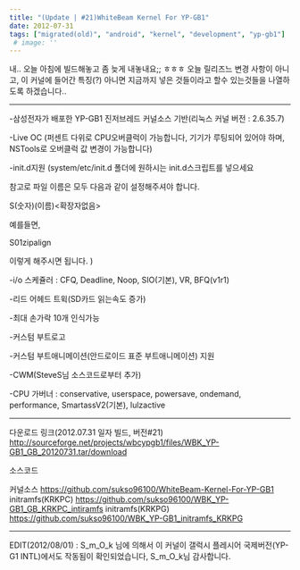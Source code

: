 ```yaml
---
title: "(Update | #21)WhiteBeam Kernel For YP-GB1"
date: 2012-07-31
tags: ["migrated(old)", "android", "kernel", "development", "yp-gb1"]
 # image: ''
---
```


내.. 오늘 아침에 빌드해놓고 좀 늦게 내놓내요;; ㅎㅎㅎ
오늘 릴리즈느 변경 사항이 아니고, 이 커널에 들어간 특징(?)
아니면 지금까지 넣은 것들이라고 할수 있는것들을 나열하도록 하겠습니다..

-------------------------------------------------------------------------------------------------------------------------

-삼성전자가 배포한 YP-GB1 진저브레드 커널소스 기반(리눅스 커널 버전 : 2.6.35.7)

-Live OC (퍼센트 다위로 CPU오버클럭이 가능합니다, 기기가 루팅되어 있어야 하며, NSTools로 오버클럭 값 변경이 가능합니다)

-init.d지원 (system/etc/init.d 폴더에 원하시는 init.d스크립트를 넣으세요

참고로 파일 이름은 모두 다음과 같이 설정해주셔야 합니다.

S(숫자)(이름)<확장자없음>

예를들면,

S01zipalign

이렇게 해주시면 됩니다. )

-i/o 스케쥴러 : CFQ, Deadline, Noop, SIO(기본), VR, BFQ(v1r1)

-리드 어헤드 트윅(SD카드 읽는속도 증가)

-최대 손가락 10개 인식가능

-커스텀 부트로고

-커스텀 부트애니메이션(안드로이드 표준 부트애니메이션) 지원

-CWM(SteveS님 소스코드로부터 추가)

-CPU 가버너 : conservative, userspace, powersave, ondemand, performance, SmartassV2(기본), lulzactive


-------------------------------------------------------------------------------------------------------------------------

다운로드 링크(2012.07.31 일자 빌드, 버전#21)
http://sourceforge.net/projects/wbcypgb1/files/WBK_YP-GB1_GB_20120731.tar/download

소스코드

커널소스 https://github.com/sukso96100/WhiteBeam-Kernel-For-YP-GB1
initramfs(KRKPC)  https://github.com/sukso96100/WBK_YP-GB1_GB_KRKPC_intiramfs
initramfs(KRKPG) https://github.com/sukso96100/WBK_YP-GB1_initramfs_KRKPG

-------------------------------------------------------------------------------------------------------------------------

EDIT(2012/08/01) : S_m_O_k   님에 의해서
이 커널이 갤럭시 플레시어 국제버전(YP-G1 INTL)에서도 작동됨이 확인되었습니다,
S_m_O_k님 감사합니다.
